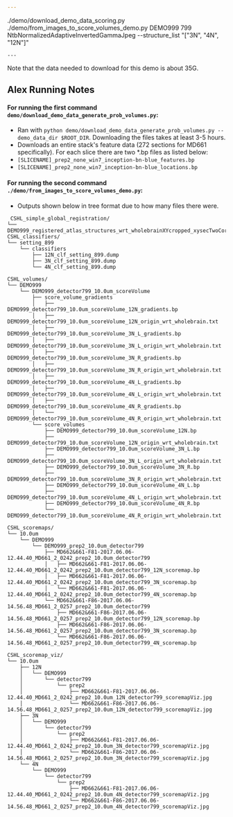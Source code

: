 ```yaml
---
```
./demo/download_demo_data_scoring.py
./demo/from_images_to_score_volumes_demo.py DEMO999 799 NtbNormalizedAdaptiveInvertedGammaJpeg --structure_list "[\"3N\", \"4N\", \"12N\"]"
```
---
```


Note that the data needed to download for this demo is about 35G.

## Alex Running Notes

#### For running the first command `demo/download_demo_data_generate_prob_volumes.py`:
- Ran with `python demo/download_demo_data_generate_prob_volumes.py --demo_data_dir $ROOT_DIR`. Downloading the files takes at least 3-5 hours.
- Downloads an entire stack's feature data (272 sections for MD661 specifically). For each slice there are two *.bp files as listed below:
 - `[SLICENAME]_prep2_none_win7_inception-bn-blue_features.bp`
 - `[SLICENAME]_prep2_none_win7_inception-bn-blue_locations.bp`


#### For running the second command `./demo/from_images_to_score_volumes_demo.py`:
- Outputs shown below in tree format due to how many files there were.

```
 CSHL_simple_global_registration/
└── DEMO999_registered_atlas_structures_wrt_wholebrainXYcropped_xysecTwoCorners.json
CSHL_classifiers/
└── setting_899
    └── classifiers
        ├── 12N_clf_setting_899.dump
        ├── 3N_clf_setting_899.dump
        └── 4N_clf_setting_899.dump
```

```
CSHL_volumes/
└── DEMO999
    └── DEMO999_detector799_10.0um_scoreVolume
        ├── score_volume_gradients
        │   ├── DEMO999_detector799_10.0um_scoreVolume_12N_gradients.bp
        │   ├── DEMO999_detector799_10.0um_scoreVolume_12N_origin_wrt_wholebrain.txt
        │   ├── DEMO999_detector799_10.0um_scoreVolume_3N_L_gradients.bp
        │   ├── DEMO999_detector799_10.0um_scoreVolume_3N_L_origin_wrt_wholebrain.txt
        │   ├── DEMO999_detector799_10.0um_scoreVolume_3N_R_gradients.bp
        │   ├── DEMO999_detector799_10.0um_scoreVolume_3N_R_origin_wrt_wholebrain.txt
        │   ├── DEMO999_detector799_10.0um_scoreVolume_4N_L_gradients.bp
        │   ├── DEMO999_detector799_10.0um_scoreVolume_4N_L_origin_wrt_wholebrain.txt
        │   ├── DEMO999_detector799_10.0um_scoreVolume_4N_R_gradients.bp
        │   └── DEMO999_detector799_10.0um_scoreVolume_4N_R_origin_wrt_wholebrain.txt
        └── score_volumes
            ├── DEMO999_detector799_10.0um_scoreVolume_12N.bp
            ├── DEMO999_detector799_10.0um_scoreVolume_12N_origin_wrt_wholebrain.txt
            ├── DEMO999_detector799_10.0um_scoreVolume_3N_L.bp
            ├── DEMO999_detector799_10.0um_scoreVolume_3N_L_origin_wrt_wholebrain.txt
            ├── DEMO999_detector799_10.0um_scoreVolume_3N_R.bp
            ├── DEMO999_detector799_10.0um_scoreVolume_3N_R_origin_wrt_wholebrain.txt
            ├── DEMO999_detector799_10.0um_scoreVolume_4N_L.bp
            ├── DEMO999_detector799_10.0um_scoreVolume_4N_L_origin_wrt_wholebrain.txt
            ├── DEMO999_detector799_10.0um_scoreVolume_4N_R.bp
            └── DEMO999_detector799_10.0um_scoreVolume_4N_R_origin_wrt_wholebrain.txt
```
```
CSHL_scoremaps/
└── 10.0um
    └── DEMO999
        └── DEMO999_prep2_10.0um_detector799
            ├── MD662&661-F81-2017.06.06-12.44.40_MD661_2_0242_prep2_10.0um_detector799
            │   ├── MD662&661-F81-2017.06.06-12.44.40_MD661_2_0242_prep2_10.0um_detector799_12N_scoremap.bp
            │   ├── MD662&661-F81-2017.06.06-12.44.40_MD661_2_0242_prep2_10.0um_detector799_3N_scoremap.bp
            │   └── MD662&661-F81-2017.06.06-12.44.40_MD661_2_0242_prep2_10.0um_detector799_4N_scoremap.bp
            └── MD662&661-F86-2017.06.06-14.56.48_MD661_2_0257_prep2_10.0um_detector799
                ├── MD662&661-F86-2017.06.06-14.56.48_MD661_2_0257_prep2_10.0um_detector799_12N_scoremap.bp
                ├── MD662&661-F86-2017.06.06-14.56.48_MD661_2_0257_prep2_10.0um_detector799_3N_scoremap.bp
                └── MD662&661-F86-2017.06.06-14.56.48_MD661_2_0257_prep2_10.0um_detector799_4N_scoremap.bp
```
```
CSHL_scoremap_viz/
└── 10.0um
    ├── 12N
    │   └── DEMO999
    │       └── detector799
    │           └── prep2
    │               ├── MD662&661-F81-2017.06.06-12.44.40_MD661_2_0242_prep2_10.0um_12N_detector799_scoremapViz.jpg
    │               └── MD662&661-F86-2017.06.06-14.56.48_MD661_2_0257_prep2_10.0um_12N_detector799_scoremapViz.jpg
    ├── 3N
    │   └── DEMO999
    │       └── detector799
    │           └── prep2
    │               ├── MD662&661-F81-2017.06.06-12.44.40_MD661_2_0242_prep2_10.0um_3N_detector799_scoremapViz.jpg
    │               └── MD662&661-F86-2017.06.06-14.56.48_MD661_2_0257_prep2_10.0um_3N_detector799_scoremapViz.jpg
    └── 4N
        └── DEMO999
            └── detector799
                └── prep2
                    ├── MD662&661-F81-2017.06.06-12.44.40_MD661_2_0242_prep2_10.0um_4N_detector799_scoremapViz.jpg
                    └── MD662&661-F86-2017.06.06-14.56.48_MD661_2_0257_prep2_10.0um_4N_detector799_scoremapViz.jpg
```

